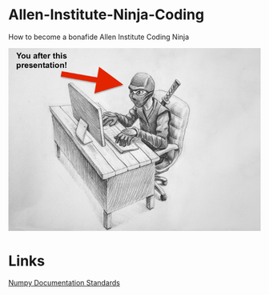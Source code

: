 # Allen-Institute-Ninja-Coding
How to become a bonafide Allen Institute Coding Ninja

![coding ninja](images/coding_ninja.png)

# Links

[Numpy Documentation Standards](https://github.com/numpy/numpy/blob/master/doc/HOWTO_DOCUMENT.rst.txt)
